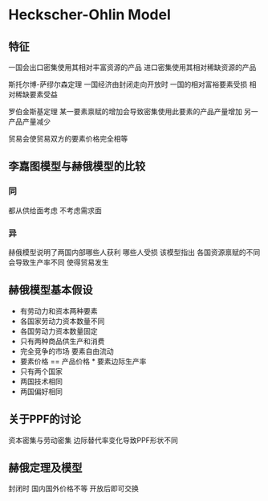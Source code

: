 # Heckscher-Ohlin Model
## 特征
一国会出口密集使用其相对丰富资源的产品
进口密集使用其相对稀缺资源的产品

斯托尔博-萨缪尔森定理 一国经济由封闭走向开放时 一国的相对富裕要素受损 相对稀缺要素受益

罗伯金斯基定理 某一要素禀赋的增加会导致密集使用此要素的产品产量增加 另一产品产量减少

贸易会使贸易双方的要素价格完全相等

## 李嘉图模型与赫俄模型的比较
### 同 
都从供给面考虑 不考虑需求面
### 异
赫俄模型说明了两国内部哪些人获利 哪些人受损
该模型指出 各国资源禀赋的不同会导致生产率不同 使得贸易发生

## 赫俄模型基本假设
- 有劳动力和资本两种要素
- 各国家劳动力资本数量不同
- 各国劳动力资本数量固定
- 只有两种商品供生产和消费
- 完全竞争的市场 要素自由流动
- 要素价格 == 产品价格 * 要素边际生产率
- 只有两个国家
- 两国技术相同
- 两国偏好相同

## 关于PPF的讨论
资本密集与劳动密集
边际替代率变化导致PPF形状不同

## 赫俄定理及模型
封闭时 国内国外价格不等 开放后即可交换















